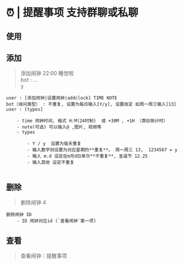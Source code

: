 # ⏰ | 提醒事项  支持群聊或私聊

## __使用__
## 添加
> 添加闹钟 22:00 睡觉啦  
> bot : ...  
> y
```
user : [添加闹钟|设置闹钟|addclock] TIME NOTE
bot（询问类型） : 不重复, 设置为每日输入[Y/y], 设置自定 如周一周三输入[13]
user : [types]

    - time 闹钟时间, 格式 H:M(24时制)  或 +30M , +1H （类似倒计时）
    - note(可选) 可以输入@ ,图片, 视频等
    - types
    
        - Y / y  设置为每天重复
        - 输入数字则设置为对应星期的**重复**。 周一周三 13,  1234567 = y
        - 输入 m.d 设定在m月d日单次**不重复**, 圣诞节 12.25
        - 输入其他 设定不重复
    
```

## 删除
> 删除闹钟 4
```
删除闹钟 ID
    - ID 闹钟对应id (`查看闹钟`第一项)
```


## 查看
> 查看闹钟｜提醒事项